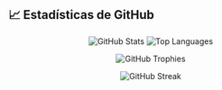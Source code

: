 ## 📈 Estadísticas de GitHub

<p align="center">
 <img src="https://github-readme-stats.vercel.app/api?username=ElvisHerrera&show_icons=true&theme=radical&cache_seconds=1800" alt="GitHub Stats" />
<img src="https://github-readme-stats.vercel.app/api/top-langs/?username=ElvisHerrera&layout=compact&theme=radical&cache_seconds=1800" alt="Top Languages" />
</p>

<div align="center">

![GitHub Trophies](https://github-profile-trophy.vercel.app/?username=ElvisHerrera&theme=radical)

![GitHub Streak](https://github-readme-streak-stats.herokuapp.com/?user=ElvisHerrera&theme=radical)

</div>

